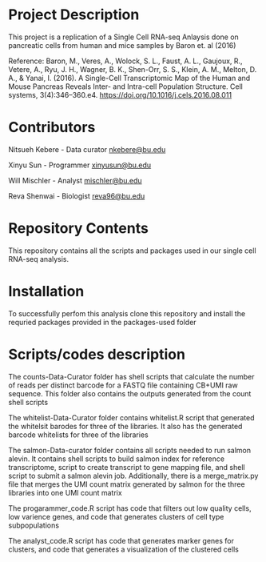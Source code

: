 # Project Description

This project is a replication of a Single Cell RNA-seq Anlaysis done on pancreatic cells from human and mice samples by Baron et. al (2016)

Reference:
Baron, M., Veres, A., Wolock, S. L., Faust, A. L., Gaujoux, R., Vetere, A., Ryu, J. H., Wagner, B. K., Shen-Orr, S. S., Klein, A. M., Melton, D. A., & Yanai, I. (2016). A Single-Cell Transcriptomic Map of the Human and Mouse Pancreas Reveals Inter- and Intra-cell Population Structure. Cell systems, 3(4):346–360.e4. https://doi.org/10.1016/j.cels.2016.08.011


# Contributors

Nitsueh Kebere - Data curator nkebere@bu.edu

Xinyu Sun - Programmer xinyusun@bu.edu

Will Mischler - Analyst mischler@bu.edu

Reva Shenwai - Biologist reva96@bu.edu


# Repository Contents

This repository contains all the scripts and packages used in our single cell RNA-seq analysis.

# Installation 

To successfully perfom this analysis clone this repository and install the requried packages provided in the packages-used folder 

# Scripts/codes description

The counts-Data-Curator folder has shell scripts that calculate the number of reads per distinct barcode for a FASTQ file containing CB+UMI raw sequence. This folder also contains the outputs generated from the count shell scripts 

The whitelist-Data-Curator folder contains whitelist.R script that generated the whitelsit barodes for three of the libraries.
It also has the generated barcode whitelists for three of the libraries 

The salmon-Data-curator folder contains all scripts needed to run salmon alevin. It contains shell scripts to build salmon index for reference transcriptome, script to create transcript to gene mapping file, and shell script to submit a salmon alevin job. Additionally, there is a merge_matrix.py file that merges the UMI count matrix generated by salmon for the three libraries into one UMI count matrix 

The progarammer_code.R script has code that filters out low quality cells, low varience genes, and code that generates clusters of cell type subpopulations

The analyst_code.R script has code that generates marker genes for clusters, and code that generates a visualization of the clustered cells

